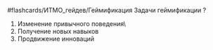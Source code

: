 #flashcards/ИТМО_гейдев/Геймификация 
Задачи геймификации
?
1. Изменение привычного поведения\
2. Получение новых навыков
3. Продвижение инноваций